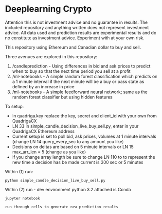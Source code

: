 # Deeplearning Crypto

Attention this is not investment advice and no guarantee in results. The included repository and anything written does not represent investment advice. All data used and prediction results are experimental results and do no constitute as investment advice. Experiment with at your own risk.


This repository using Ethereum and Canadian dollar to buy and sell.


Three avenues are explored in this repository:


1. /candleprediction - Using differences in bid and ask prices to predict when to buy so that the next time period you sell at a profit
2. /ml-notebooks - A simple random forest classification which predicts on a 1 minute interval if the next minute will be a buy or pass state as defined by an increase in price
3. /ml-notebooks - A simple feedforward neural network; same as the random forest classifier but using hidden features



To setup: 
- In quadriga.key replace the key, secret and client_id with your own from QuadrigaCX
- LN 33 in simple_candle_decision_live_buy_sell.py, enter in your QuadrigaCX Ethereum address
- Current setup is set to poll bid, ask prices, volumes at 1 minute intervals (change LN 14 query_every_sec to any amount you like)
- Decisions on deltas are based on 5 minute intervals or LN 15 max_arr_len = 5 (change as you like)
- If you change array length be sure to change LN 110 to to represent the new time a decision has be made current is 300 sec or 5 minutes


Within (1) run: 

	python simple_candle_decision_live_buy_sell.py

Within (2) run - dev environment python 3.2 attached is Conda 

	jupyter notebook

	run through cells to generate new prediction results